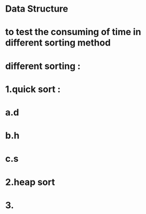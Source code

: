 # Data Structure
# to test the consuming of time in different sorting method
# different sorting : 
#   1.quick sort :
#     a.d
#     b.h
#     c.s
#   2.heap sort
#   3.
